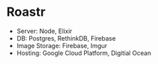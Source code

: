 # Roastr

 - Server: Node, Elixir
 - DB: Postgres, RethinkDB, Firebase
 - Image Storage: Firebase, Imgur
 - Hosting: Google Cloud Platform, Digitial Ocean
